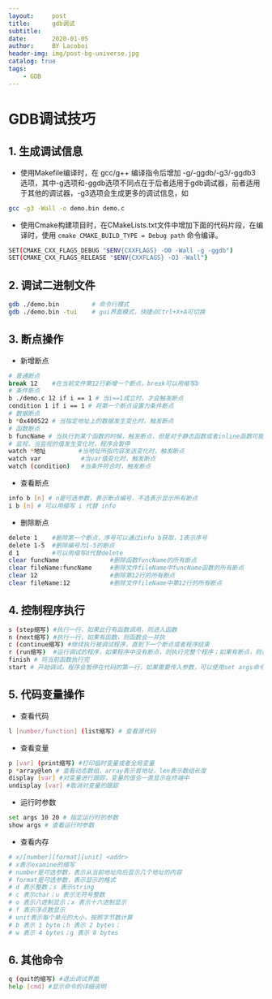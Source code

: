```yaml
---
layout:     post
title:      gdb调试
subtitle:   
date:       2020-01-05
author:     BY Lacoboi
header-img: img/post-bg-universe.jpg
catalog: true
tags:
    - GDB
---
```


# GDB调试技巧

## 1. 生成调试信息

- 使用Makefile编译时，在 gcc/g++ 编译指令后增加 -g/-ggdb/-g3/-ggdb3 选项，其中-g选项和-ggdb选项不同点在于后者适用于gdb调试器，前者适用于其他的调试器，-g3选项会生成更多的调试信息，如

```bash
gcc -g3 -Wall -o demo.bin demo.c
```

- 使用Cmake构建项目时，在CMakeLists.txt文件中增加下面的代码片段，在编译时，使用 `cmake CMAKE_BUILD_TYPE = Debug path` 命令编译。

```bash
SET(CMAKE_CXX_FLAGS_DEBUG "$ENV{CXXFLAGS} -O0 -Wall -g -ggdb")
SET(CMAKE_CXX_FLAGS_RELEASE "$ENV{CXXFLAGS} -O3 -Wall")
```

## 2. 调试二进制文件

```bash
gdb ./demo.bin         # 命令行模式
gdb ./demo.bin -tui    # gui界面模式，快捷点Ctrl+X+A可切换
```

## 3. 断点操作

- 新增断点

```bash
# 普通断点
break 12    #在当前文件第12行新增一个断点，break可以用缩写b
# 条件断点
b ./demo.c 12 if i == 1 # 当i==1成立时，才会触发断点
condition 1 if i == 1 # 将第一个断点设置为条件断点
# 数据断点
b *0x400522 # 当指定地址上的数据发生变化时，触发断点
# 函数断点
b funcName # 当执行到某个函数的时候，触发断点，但是对于静态函数或者inline函数可能会无效
# 监视，当监视的值发生变化时，程序会暂停
watch *地址         #当地址所指内容发送变化时，触发断点
watch var           #当var值变化时，触发断点
watch (condition)   #当条件符合时，触发断点
```

- 查看断点

```bash
info b [n] # n是可选参数，表示断点编号，不选表示显示所有断点
i b [n] # 可以用缩写 i 代替 info
```

- 删除断点

```bash
delete 1    #删除第一个断点，序号可以通过info b获取，1表示序号
delete 1-5  #删除编号为1-5的断点
d 1         #可以用缩写d代替delete
clear funcName              #删除函数funcName的所有断点
clear fileName:funcName     #删除文件fileName中funcName函数的所有断点
clear 12                    #删除第12行的所有断点
clear fileName:12           #删除文件fileName中第12行的所有断点
```

## 4. 控制程序执行

```bash
s (step缩写) #执行一行，如果此行有函数调用，则进入函数
n (next缩写) #执行一行，如果有函数，则函数会一并执
c (continue缩写) #继续执行被调试程序，直到下一个断点或者程序结束
r (run缩写)  #运行调试的程序，如果程序中没有断点，则执行完整个程序；如果有断点，则会暂停在第一个断点处。
finish # 将当前函数执行完
start # 开始调试，程序会暂停在代码的第一行，如果需要传入参数，可以使用set args命令设置
```

## 5. 代码变量操作

- 查看代码

```bash
l [number/function] (list缩写) # 查看源代码
```

- 查看变量

```bash
p [var] (print缩写) #打印临时变量或者全局变量
p *array@len # 查看动态数组，array表示首地址，len表示数组长度
display [var] #对变量进行跟踪，变量的值会一直显示在终端中
undisplay [var] #取消对变量的跟踪
```

- 运行时参数

```bash
set args 10 20 # 指定运行时的参数
show args # 查看运行时参数
```

- 查看内存

```bash
# x/[number][format][unit] <addr>
# x表示examine的缩写
# number是可选参数，表示从当前地址向后显示几个地址的内容
# format是可选参数，表示显示的格式
# d 表示整数；s 表示string
# c 表示char；u 表示无符号整数
# o 表示八进制显示；x 表示十六进制显示
# f 表示浮点数显示
# unit表示每个单元的大小，按照字节数计算
# b 表示 1 byte；h 表示 2 bytes；
# w 表示 4 bytes；g 表示 8 bytes
```

## 6. 其他命令

```bash
q (quit的缩写) #退出调试界面
help [cmd] #显示命令的详细说明
```
